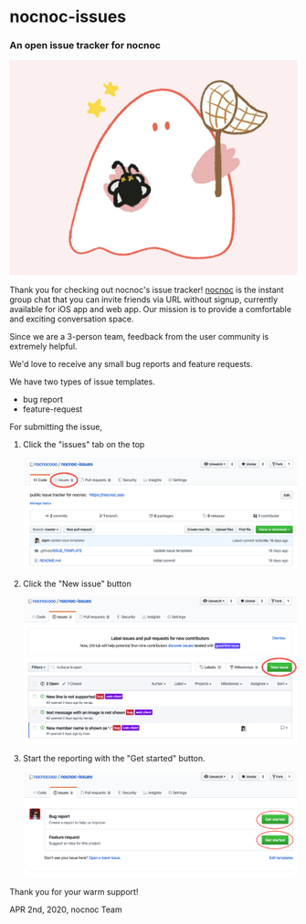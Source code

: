 # nocnoc-issues
### An open issue tracker for nocnoc

![Nockey get a bug][nockeyImage]

Thank you for checking out nocnoc's issue tracker!
[nocnoc][nocnocWebLink] is the instant group chat that you can invite friends via URL without signup, currently available for iOS app and web app.
Our mission is to provide a comfortable and exciting conversation space.

Since we are a 3-person team, feedback from the user community is extremely helpful.

We'd love to receive any small bug reports and feature requests.

We have two types of issue templates.

* bug report
* feature-request

For submitting the issue, 

1. Click the "issues" tab on the top

    ![step1][step1Image]
2. Click the "New issue" button

    ![step2][step2Image]
3. Start the reporting with the "Get started" 
button.

    ![step3][step3Image]



Thank you for your warm support!

APR 2nd, 2020, nocnoc Team

[nockeyImage]: assets/getaBug.PNG
[nocnocWebLink]: https://nocnoc.ooo/
[step1Image]: assets/step1.png
[step2Image]: assets/step2.png
[step3Image]: assets/step3.png
